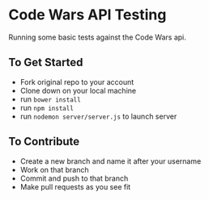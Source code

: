 # Code Wars API Testing

Running some basic tests against the Code Wars api.

## To Get Started

* Fork original repo to your account
* Clone down on your local machine
* run `bower install`
* run `npm install`
* run `nodemon server/server.js` to launch server

## To Contribute

* Create a new branch and name it after your username
* Work on that branch
* Commit and push to that branch
* Make pull requests as you see fit